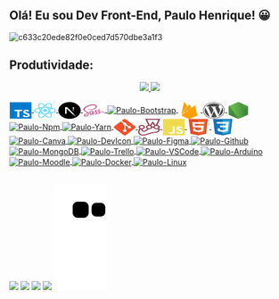 ## Olá! Eu sou Dev Front-End, Paulo Henrique! 😀
![c633c20ede82f0e0ced7d570dbe3a1f3](https://user-images.githubusercontent.com/70382532/138322189-2db8df52-9dcb-40a0-88a8-c365466bd33d.gif)

## Produtividade:

<div align="center">
  <a href="https://github.com/Dev-Paulo-Henrique">
  <img height="180em" src="https://github-readme-stats.vercel.app/api?username=Dev-Paulo-Henrique&show_icons=true&theme=midnight-purple&include_all_commits=true&count_private=true&border_color=0e6&title_color=0e6&icon_color=0e6"/>
  <img height="180em" src="https://github-readme-stats.vercel.app/api/top-langs/?username=Dev-Paulo-Henrique&layout=compact&langs_count=10&theme=midnight-purple&border_color=0e6&title_color=0e6&icon_color=0e6"/>
</div>
<div style="display: inline_block"><br>
  <img align="center" alt="Paulo-Ts" height="30" width="40" src="https://raw.githubusercontent.com/devicons/devicon/master/icons/typescript/typescript-plain.svg">
  <img align="center" alt="Paulo-React" height="30" width="40" src="https://raw.githubusercontent.com/devicons/devicon/master/icons/react/react-original.svg">
  <img align="center" alt="Paulo-Next" height="30" width="40" src="https://raw.githubusercontent.com/devicons/devicon/master/icons/nextjs/nextjs-original.svg">
  <img align="center" alt="Paulo-Sass" height="30" width="40" src="https://raw.githubusercontent.com/devicons/devicon/master/icons/sass/sass-original.svg">
  <img align="center" alt="Paulo-Bootstrap" height="30" width="40" src="https://cdn.jsdelivr.net/gh/devicons/devicon/icons/bootstrap/bootstrap-plain.svg">
  <img align="center" alt="Paulo-Firebase" height="30" width="40" src="https://raw.githubusercontent.com/devicons/devicon/master/icons/firebase/firebase-plain.svg">
    <img align="center" alt="Paulo-Wordpress" height="30" width="40" src="https://raw.githubusercontent.com/devicons/devicon/master/icons/wordpress/wordpress-plain.svg">
  <img align="center" alt="Paulo-Node" height="30" width="40" src="https://raw.githubusercontent.com/devicons/devicon/master/icons/nodejs/nodejs-original.svg">
  <img align="center" alt="Paulo-Npm" height="30" width="40" src="https://cdn.jsdelivr.net/gh/devicons/devicon/icons/npm/npm-original-wordmark.svg">
  <img align="center" alt="Paulo-Yarn" height="30" width="40" src="https://cdn.jsdelivr.net/gh/devicons/devicon/icons/yarn/yarn-original.svg">
  <img align="center" alt="Paulo-Git" height="30" width="40" src="https://raw.githubusercontent.com/devicons/devicon/master/icons/git/git-original.svg">
  <img align="center" alt="Paulo-Jest" height="30" width="40" src="https://raw.githubusercontent.com/devicons/devicon/master/icons/jest/jest-plain.svg">
  <img align="center" alt="Paulo-Js" height="30" width="40" src="https://raw.githubusercontent.com/devicons/devicon/master/icons/javascript/javascript-plain.svg">
  <img align="center" alt="Paulo-HTML" height="30" width="40" src="https://raw.githubusercontent.com/devicons/devicon/master/icons/html5/html5-original.svg">
  <img align="center" alt="Paulo-CSS" height="30" width="40" src="https://raw.githubusercontent.com/devicons/devicon/master/icons/css3/css3-original.svg">
  <img align="center" alt="Paulo-Canva" height="30" width="40" src="https://cdn.jsdelivr.net/gh/devicons/devicon/icons/canva/canva-original.svg">
  <img align="center" alt="Paulo-DevIcon" height="30" width="40" src="https://cdn.jsdelivr.net/gh/devicons/devicon/icons/devicon/devicon-original-wordmark.svg">
  <img align="center" alt="Paulo-Figma" height="30" width="40" src="https://cdn.jsdelivr.net/gh/devicons/devicon/icons/figma/figma-original.svg">
  <img align="center" alt="Paulo-Github" height="30" width="40" src="https://cdn.jsdelivr.net/gh/devicons/devicon/icons/github/github-original.svg">
  <img align="center" alt="Paulo-MongoDB" height="30" width="40" src="https://cdn.jsdelivr.net/gh/devicons/devicon/icons/mongodb/mongodb-original.svg">
  <img align="center" alt="Paulo-Trello" height="30" width="40" src="https://cdn.jsdelivr.net/gh/devicons/devicon/icons/trello/trello-plain.svg">
  <img align="center" alt="Paulo-VSCode" height="30" width="40" src="https://cdn.jsdelivr.net/gh/devicons/devicon/icons/vscode/vscode-original.svg">
  <img align="center" alt="Paulo-Arduino" height="30" width="40" src="https://cdn.jsdelivr.net/gh/devicons/devicon/icons/arduino/arduino-original.svg">
  <img align="center" alt="Paulo-Moodle" height="30" width="40" src="https://cdn.jsdelivr.net/gh/devicons/devicon/icons/moodle/moodle-original.svg">
  <img align="center" alt="Paulo-Docker" height="30" width="40" src="https://cdn.jsdelivr.net/gh/devicons/devicon/icons/docker/docker-original.svg">
  <img align="center" alt="Paulo-Linux" height="30" width="40" src="https://cdn.jsdelivr.net/gh/devicons/devicon/icons/linux/linux-original.svg">
</div>
  
  ##
 
<div> 
  <a href = "mailto:paulosantos40023081@gmail.com"><img src="https://img.shields.io/badge/-Gmail-D14836?style=for-the-badge&logo=gmail&logoColor=white" target="_blank"></a>
  <a href="https://www.linkedin.com/in/dev-paulo-henrique" target="_blank"><img src="https://img.shields.io/badge/-LinkedIn-%230077B5?style=for-the-badge&logo=linkedin&logoColor=white" target="_blank"></a> 
  <a href="https://github.com/Dev-Paulo-Henrique" target="_blank"><img src="https://img.shields.io/badge/GitHub-100000?style=for-the-badge&logo=github&logoColor=white" target="_blank"></a>
  <a href="https://bitbucket.org/dev-paulo-henrique" target="_blank"><img src="https://img.shields.io/badge/Bitbucket-330F63?style=for-the-badge&logo=bitbucket&logoColor=white" target="_blank"></a>

<picture>
  <source media="(prefers-color-scheme: dark)" srcset="https://raw.githubusercontent.com/Dev-Paulo-Henrique/Dev-Paulo-Henrique/output/github-contribution-grid-snake-dark.svg">
  <source media="(prefers-color-scheme: light)" srcset="https://raw.githubusercontent.com/Dev-Paulo-Henrique/Dev-Paulo-Henrique/output/github-contribution-grid-snake.svg">
  <img alt="github contribution grid snake animation" src="https://raw.githubusercontent.com/Dev-Paulo-Henrique/Dev-Paulo-Henrique/output/github-contribution-grid-snake.svg">
</picture>
</div>
